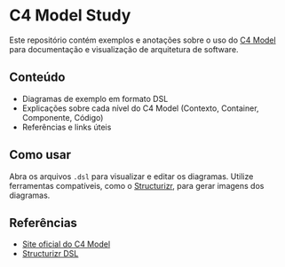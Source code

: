 # C4 Model Study

Este repositório contém exemplos e anotações sobre o uso do [C4 Model](https://c4model.com/) para documentação e visualização de arquitetura de software.

## Conteúdo

- Diagramas de exemplo em formato DSL
- Explicações sobre cada nível do C4 Model (Contexto, Container, Componente, Código)
- Referências e links úteis

## Como usar

Abra os arquivos `.dsl` para visualizar e editar os diagramas. Utilize ferramentas compatíveis, como o [Structurizr](https://structurizr.com/), para gerar imagens dos diagramas.

## Referências

- [Site oficial do C4 Model](https://c4model.com/)
- [Structurizr DSL](https://structurizr.com/dsl)
